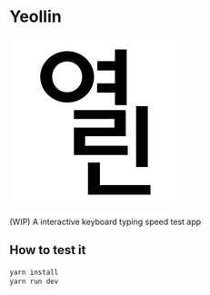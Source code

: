 # Yeollin

![](./logo.svg)

(WIP) A interactive keyboard typing speed test app

## How to test it

```
yarn install
yarn run dev
```
